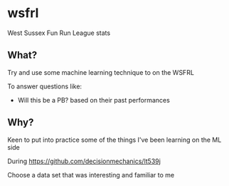 # wsfrl

West Sussex Fun Run League stats

## What?

Try and use some machine learning technique to on the WSFRL 

To answer questions like:
- Will this be a PB? based on their past performances

## Why?

Keen to put into practice some of the things I've been learning on the ML side

During https://github.com/decisionmechanics/lt539j

Choose a data set that was interesting and familiar to me





